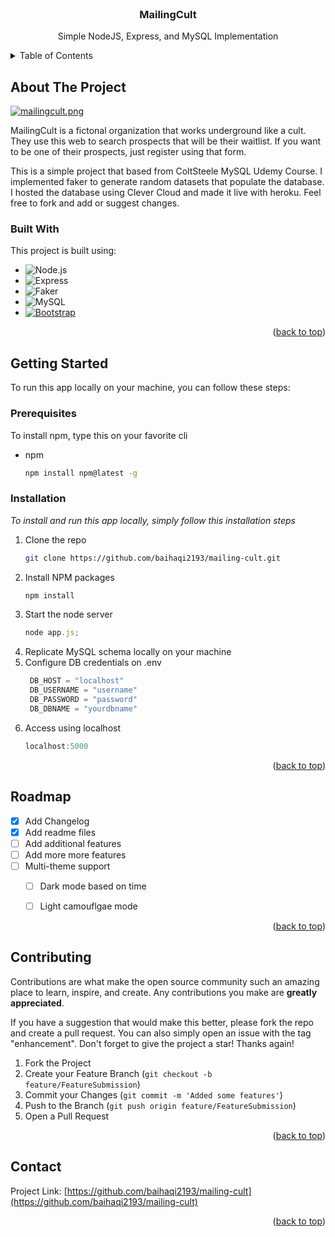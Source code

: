 

<!-- PROJECT LOGO -->
<br />
<div align="center">
  <h3 align="center">MailingCult</h3>
  <p align="center">
    Simple NodeJS, Express, and MySQL Implementation
    <br />
  </p>
</div>



<!-- TABLE OF CONTENTS -->
<details>
  <summary>Table of Contents</summary>
  <ol>
    <li>
      <a href="#about-the-project">About The Project</a>
      <ul>
        <li><a href="#built-with">Built With</a></li>
      </ul>
    </li>
    <li>
      <a href="#getting-started">Getting Started</a>
      <ul>
        <li><a href="#prerequisites">Prerequisites</a></li>
        <li><a href="#installation">Installation</a></li>
      </ul>
    </li>
    <li><a href="#roadmap">Roadmap</a></li>
    <li><a href="#contributing">Contributing</a></li>
    <li><a href="#contact">Contact</a></li>
  </ol>
</details>



<!-- ABOUT THE PROJECT -->
## About The Project

[![mailingcult.png](https://i.postimg.cc/FzRxtTkC/mailingcult.png)](https://postimg.cc/1nkFwcHD)

MailingCult is a fictonal organization that works underground like a cult. They use this web to search prospects that will be their waitlist. If you want to be one
of their prospects, just register using that form.

This is a simple project that based from ColtSteele MySQL Udemy Course. I implemented faker to generate random datasets that populate the database.
I hosted the database using Clever Cloud and made it live with heroku. Feel free to fork and add or suggest changes.

### Built With

This project is built using:

*  ![Node.js][Node.js]
*  ![Express][Express]
*  ![Faker][Faker]
*  ![MySQL][MySQL]
* [![Bootstrap][Bootstrap.com]][Bootstrap-url]

<p align="right">(<a href="#readme-top">back to top</a>)</p>



<!-- GETTING STARTED -->
## Getting Started

To run this app locally on your machine, you can follow these steps:

### Prerequisites

To install npm, type this on your favorite cli
* npm
  ```sh
  npm install npm@latest -g
  ```

### Installation

_To install and run this app locally, simply follow this installation steps_

1. Clone the repo
   ```sh
   git clone https://github.com/baihaqi2193/mailing-cult.git
   ```
2. Install NPM packages
   ```sh
   npm install
   ```
3. Start the node server
   ```js
   node app.js;
   ```
4. Replicate MySQL schema locally on your machine
5. Configure DB credentials on .env
   ```js
    DB_HOST = "localhost"
    DB_USERNAME = "username"
    DB_PASSWORD = "password"
    DB_DBNAME = "yourdbname"
   ```
6. Access using localhost 
   ```js
   localhost:5000
   ```

<p align="right">(<a href="#readme-top">back to top</a>)</p>




<!-- ROADMAP -->
## Roadmap

- [x] Add Changelog
- [x] Add readme files
- [ ] Add additional features
- [ ] Add more more features
- [ ] Multi-theme support
    - [ ] Dark mode based on time
    - [ ] Light camouflgae mode


<p align="right">(<a href="#readme-top">back to top</a>)</p>



<!-- CONTRIBUTING -->
## Contributing

Contributions are what make the open source community such an amazing place to learn, inspire, and create. Any contributions you make are **greatly appreciated**.

If you have a suggestion that would make this better, please fork the repo and create a pull request. You can also simply open an issue with the tag "enhancement".
Don't forget to give the project a star! Thanks again!

1. Fork the Project
2. Create your Feature Branch (`git checkout -b feature/FeatureSubmission`)
3. Commit your Changes (`git commit -m 'Added some features'`)
4. Push to the Branch (`git push origin feature/FeatureSubmission`)
5. Open a Pull Request

<p align="right">(<a href="#readme-top">back to top</a>)</p>



<!-- CONTACT -->
## Contact

Project Link: [https://github.com/baihaqi2193/mailing-cult](https://github.com/baihaqi2193/mailing-cult)

<p align="right">(<a href="#readme-top">back to top</a>)</p>



<!-- MARKDOWN LINKS & IMAGES -->
<!-- https://www.markdownguide.org/basic-syntax/#reference-style-links -->
[product-screenshot]: images/screenshot.png
[Express]: https://img.shields.io/badge/express.js-0000ff?style=for-the-badge&logo=express&logoColor=white
[Faker]: https://img.shields.io/badge/faker-000000?style=for-the-badge&logo=fakerdotjs&logoColor=white
[Node.js]: https://img.shields.io/badge/node.js-000000?style=for-the-badge&logo=nodedotjs&logoColor=white
[Next-url]: https://nextjs.org/
[React.js]: https://img.shields.io/badge/React-20232A?style=for-the-badge&logo=react&logoColor=61DAFB
[React-url]: https://reactjs.org/
[Vue.js]: https://img.shields.io/badge/Vue.js-35495E?style=for-the-badge&logo=vuedotjs&logoColor=4FC08D
[Vue-url]: https://vuejs.org/
[Angular.io]: https://img.shields.io/badge/Angular-DD0031?style=for-the-badge&logo=angular&logoColor=white
[Angular-url]: https://angular.io/
[Svelte.dev]: https://img.shields.io/badge/Svelte-4A4A55?style=for-the-badge&logo=svelte&logoColor=FF3E00
[Svelte-url]: https://svelte.dev/
[Laravel.com]: https://img.shields.io/badge/Laravel-FF2D20?style=for-the-badge&logo=laravel&logoColor=white
[MySQL]: https://img.shields.io/badge/MySQL-FFA500?style=for-the-badge&logo=mysql&logoColor=0000ff
[Laravel-url]: https://laravel.com
[Bootstrap.com]: https://img.shields.io/badge/Bootstrap-563D7C?style=for-the-badge&logo=bootstrap&logoColor=white
[Bootstrap-url]: https://getbootstrap.com
[JQuery.com]: https://img.shields.io/badge/jQuery-0769AD?style=for-the-badge&logo=jquery&logoColor=white
[JQuery-url]: https://jquery.com 
